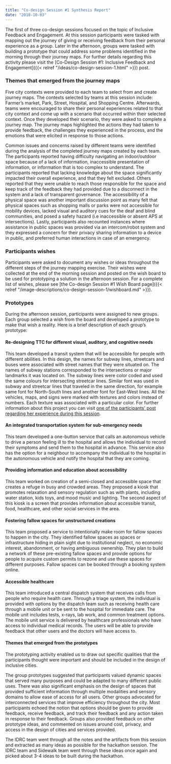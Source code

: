 ```yaml
---
title: "Co-design Session #1 Synthesis Report"
date: "2018-10-03"
---
```


The first of three co-design sessions focused on the topic of Inclusive Feedback and Engagement. At this session participants were tasked with mapping out the journey of giving or receiving feedback from their personal experience as a group. Later in the afternoon, groups were tasked with building a prototype that could address some problems identified in the morning through their journey maps. For further details regarding this activity please visit the [Co-Design Session #1: Inclusive Feedback and Engagement]({{< relref "/ideas/co-design-session-1.html" >}}) post.

### Themes that emerged from the journey maps

Five city contexts were provided to each team to select from and create journey maps. The contexts selected by teams at this session include: Farmer’s market, Park, Street, Hospital, and Shopping Centre. Afterwards, teams were encouraged to share their personal experiences related to that city context and come up with a scenario that occurred within their selected context. Once they developed their scenario, they were asked to complete a journey map. The journey maps highlighted the actions they had taken to provide feedback, the challenges they experienced in the process, and the emotions that were elicited in response to those actions.

Common issues and concerns raised by different teams were identified during the analysis of the completed journey maps created by each team. The participants reported having difficulty navigating an indoor/outdoor space because of a lack of information, inaccessible presentation of information, or information that is too complex to understand. The participants reported that lacking knowledge about the space significantly impacted their overall experience, and that they felt excluded. Others reported that they were unable to reach those responsible for the space and keep track of the feedback they had provided due to a disconnect in the system and a lack of transparent governance. The accessibility of a physical space was another important discussion point as many felt that physical spaces such as shopping malls or parks were not accessible for mobility devices, lacked visual and auditory cues for the deaf and blind communities, and posed a safety hazard (i.e inaccessible or absent APS at intersections). Lastly, participants also recounted instances where assistance in public spaces was provided via an intercom/robot system and they expressed a concern for their privacy sharing information to a device in public, and preferred human interactions in case of an emergency.

### Participants wishes

Participants were asked to document any wishes or ideas throughout the different steps of the journey mapping exercise. Their wishes were collected at the end of the morning session and posted on the wish board to be used for prototyping a solution in the afternoon session. For a complete list of wishes, please see [the Co-design Session #1 Wish Board page]({{< relref "/image-descriptions/co-design-session-1/wishboard.md" >}}).

### Prototypes

During the afternoon session, participants were assigned to new groups. Each group selected a wish from the board and developed a prototype to make that wish a reality. Here is a brief description of each group’s prototype:

#### Re-designing TTC for different visual, auditory, and cognitive needs

This team developed a transit system that will be accessible for people with different abilities. In this design, the names for subway lines, streetcars and buses were associated with street names that they were situated on. The names of subway stations corresponded to the intersections or major landmarks it was located on. The subway lines were color coded and used the same colours for intersecting streetcar lines. Similar font was used in subway and streetcar lines that traveled in the same direction, for example same font for North-South lines and another font for East-West lines. All the vehicles, maps, and signs were marked with textures and colors instead of numbers. Each texture was associated with a particular color. For further information about this project you can visit [one of the participants' post regarding her experience during this session](https://pario.blogspot.com/2018/09/co-designing-ttc-for-cognitive-visual.html).

#### An integrated transportation system for sub-emergency needs

This team developed a one-button service that calls an autonomous vehicle to drive a person feeling ill to the hospital and allows the individual to record their symptoms and send them to the hospital in advance. This service also has the option for a neighbour to accompany the individual to the hospital in the autonomous vehicle and notify the hospital that they are coming.

#### Providing information and education about accessibility

This team worked on creation of a semi-closed and accessible space that creates a refuge in busy and crowded areas. They proposed a kiosk that promotes relaxation and sensory regulation such as with plants, including water station, kids toys, and mood music and lighting. The second aspect of this kiosk is a screen that provides information about accessible transit, food, healthcare, and other social services in the area.

#### Fostering fallow spaces for unstructured creations

This team proposed a service to intentionally make room for fallow spaces to happen in the city. They identified fallow spaces as spaces or infrastructure hiding in plain sight due to institutional neglect, no economic interest, abandonment, or having ambiguous ownership. They plan to build a network of these pre-existing fallow spaces and provide options for people to acquire custom permits to rezone and use these spaces for different purposes. Fallow spaces can be booked through a booking system online.

#### Accessible healthcare

This team introduced a central dispatch system that receives calls from people who require health care. Through a triage system, the individual is provided with options by the dispatch team such as receiving health care through a mobile unit or be sent to the hospital for immediate care. The mobile unit includes tests, x-rays, lab work, and common treatment options. The mobile unit service is delivered by healthcare professionals who have access to individual medical records. The users will be able to provide feedback that other users and the doctors will have access to.

#### Themes that emerged from the prototypes

The prototyping activity enabled us to draw out specific qualities that the participants thought were important and should be included in the design of inclusive cities.

The group prototypes suggested that participants valued dynamic spaces that served many purposes and could be adapted to many different public uses. There was also significant emphasis on the design of spaces that provided sufficient information through multiple modalities and sensory domains to allow ease of access for all users. Other groups advocated for interconnected services that improve efficiency throughout the city. Most participants echoed the notion that options should be given to provide feedback, receive feedback, and track their feedback and any action taken in response to their feedback. Groups also provided feedback on other prototype ideas, and commented on issues around cost, privacy, and access in the design of cities and services provided.

The IDRC team went through all the notes and the artifacts from this session and extracted as many ideas as possible for the hackathon session. The IDRC team and Sidewalk team went through these ideas once again and picked about 3-4 ideas to be built during the hackathon.
